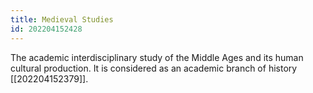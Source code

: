 ```yaml
---
title: Medieval Studies
id: 202204152428
---
```


The academic interdisciplinary study of the Middle Ages and its human cultural production. It is considered as an academic branch of history [[202204152379]]. 

